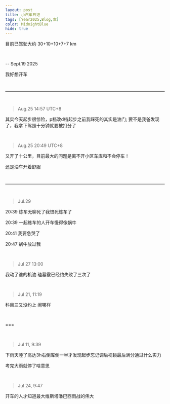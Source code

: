 ```yaml
---
layout: post
title: 小汽车日记
tags: [Year2025,Blog,车] 
color: MidnightBlue
hide: true
---
```


目前已驾驶大约 30+10+10+7+7 km

<br>

-- Sept.19 2025

我好想开车

<br>


---

<br>

> Aug.25 14:57 UTC+8 

其实今天起步很惊险，p档改d档起步之前我踩死的其实是油门; 要不是我爸发现了，我拿下驾照十分钟就要被扣分了


<br>

> Aug.25 20:49 UTC+8 

又开了十公里，目前最大的问题是离不开小区车库和不会停车！

还是油车开着舒服

<br>


---

<br>

> Jul.29 

20:39 练车无聊死了我恨死练车了 

20:39 一起练车的人开车慢得像蜗牛

20:41 我要急哭了

20:47 蜗牛放过我

<br>

> Jul 27 13:00

我动了谁的机油 磕墓霰已经约失败了三次了

<br>

> Jul 21, 11:19

科目三又没约上 闹哪样

<br>

===

<br>

> Jul 11, 9:39

下雨天睡了高达3h右倒库倒一半才发现起步忘记调后视镜最后满分通过什么实力

考完大雨就停了啥意思

<br>


> Jul 24, 9:47

开车的人才知道最大维斯塔潘巴西雨战的伟大
